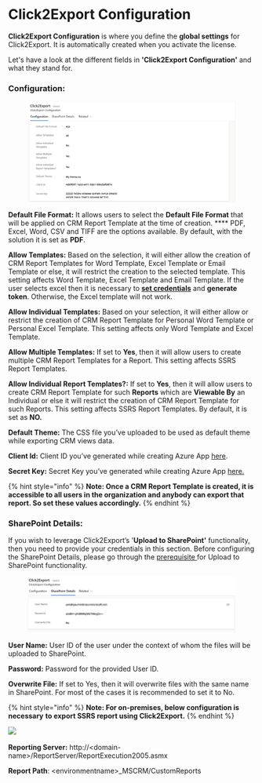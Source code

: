 # Click2Export Configuration

**Click2Export Configuration** is where you define the **global settings** for Click2Export. It is automatically created when you activate the license.

Let's have a look at the different fields in **'Click2Export Configuration'** and what they stand for.

### Configuration:&#x20;

<figure><img src="../../.gitbook/assets/34.1.png" alt=""><figcaption></figcaption></figure>

**Default File Format:** It allows users to select the **Default File Format** that will be applied on CRM Report Template at the time of creation. **** PDF, Excel, Word, CSV and TIFF are the options available. By default, with the solution it is set as **PDF**.

**Allow Templates:** Based on the selection, it will either allow the creation of CRM Report Templates for Word Template, Excel Template or Email Template or else, it will restrict the creation to the selected template. This setting affects Word Template, Excel Template and Email Template. If the user selects excel then it is necessary to [**set credentials**](https://docs.inogic.com/click2export/prerequisites/set-credentials) and **generate token**. Otherwise, the Excel template will not work.

**Allow Individual Templates:** Based on your selection, it will either allow or restrict the creation of CRM Report Template for Personal Word Template or Personal Excel Template. This setting affects only Word Template and Excel Template.

**Allow Multiple Templates:** If set to **Yes**, then it will allow users to create multiple CRM Report Templates for a Report. This setting affects SSRS Report Templates.

**Allow Individual Report Templates?:** If set to **Yes**, then it will allow users to create CRM Report Template for such **Reports** which are **Viewable By** an Individual or else it will restrict the creation of CRM Report Template for such Reports. This setting affects SSRS Report Templates. By default, it is set as **NO.**

**Default Theme:** The CSS file you’ve uploaded to be used as default theme while exporting CRM views data.&#x20;

**Client Id:** Client ID you’ve generated while creating Azure App [here](https://docs.inogic.com/click2export/prerequisites/set-credentials).&#x20;

**Secret Key:** Secret Key you’ve generated while creating Azure App [here.](https://docs.inogic.com/click2export/prerequisites/set-credentials)

{% hint style="info" %}
**Note: Once a CRM Report Template is created, it is accessible to all users in the organization and anybody can export that report. So set these values accordingly.**
{% endhint %}

### SharePoint Details:

If you wish to leverage Click2Export’s '**Upload to SharePoint'** functionality, then you need to provide your credentials in this section. Before configuring the SharePoint Details, please go through the [prerequisite ](https://docs.inogic.com/click2export/prerequisites)for Upload to SharePoint functionality.

<figure><img src="../../.gitbook/assets/34.2.png" alt=""><figcaption></figcaption></figure>

**User Name:** User ID of the user under the context of whom the files will be uploaded to SharePoint.

**Password:** Password for the provided User ID.

**Overwrite File:** If set to Yes, then it will overwrite files with the same name in SharePoint. For most of the cases it is recommended to set it to No.

{% hint style="info" %}
**Note: For on-premises, below configuration is necessary** **to export SSRS report using Click2Export.**&#x20;
{% endhint %}

![](<../../.gitbook/assets/Config SSRS\_1.png>)

**Reporting Server:** http://\<domain-name>/ReportServer/ReportExecution2005.asmx&#x20;

**Report Path**: \<environmentname>\_MSCRM/CustomReports

